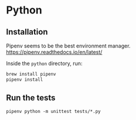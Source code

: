 # Python

## Installation

Pipenv seems to be the best environment manager.  https://pipenv.readthedocs.io/en/latest/

Inside the `python` directory, run:

```bash
brew install pipenv
pipenv install
```

## Run the tests

```
pipenv python -m unittest tests/*.py
```